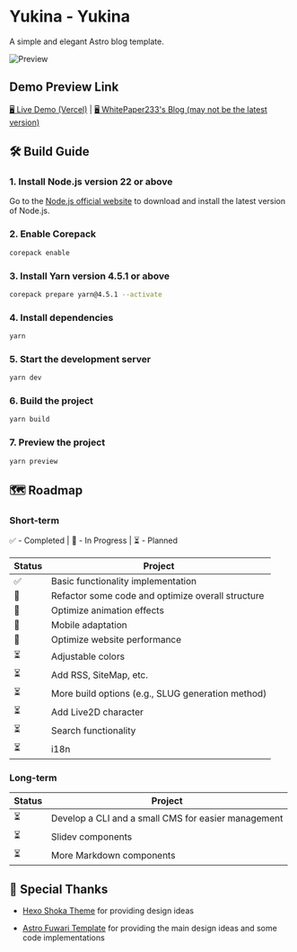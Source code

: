 # Yukina - Yukina
A simple and elegant Astro blog template.

![Preview](https://s2.loli.net/2024/11/23/uKgnwaWxeZ7RbP5.jpg)

## Demo Preview Link
[🖥️ Live Demo (Vercel)](https://yukina-blog.vercel.app) |
[🖥️ WhitePaper233's Blog (may not be the latest version)](https://yukina-blog.vercel.app)

## 🛠️ Build Guide

### 1. Install Node.js version 22 or above

Go to the [Node.js official website](https://nodejs.org/) to download and install the latest version of Node.js.

### 2. Enable Corepack

```bash
corepack enable
```
### 3. Install Yarn version 4.5.1 or above

```bash
corepack prepare yarn@4.5.1 --activate
```

### 4. Install dependencies

```bash
yarn
```

### 5. Start the development server

```bash
yarn dev
```

### 6. Build the project

```bash
yarn build
```

### 7. Preview the project

```bash
yarn preview
```

## 🗺️ Roadmap

### Short-term

✅ - Completed | 🚧 - In Progress | ⏳ - Planned

| Status | Project |
| --- | --- |
| ✅ | Basic functionality implementation |
| 🚧 | Refactor some code and optimize overall structure |
| 🚧 | Optimize animation effects |
| 🚧 | Mobile adaptation |
| 🚧 | Optimize website performance |
| ⏳ | Adjustable colors |
| ⏳ | Add RSS, SiteMap, etc. |
| ⏳ | More build options (e.g., SLUG generation method) |
| ⏳ | Add Live2D character |
| ⏳ | Search functionality |
| ⏳ | i18n |

### Long-term

| Status | Project |
| --- | --- |
| ⏳ | Develop a CLI and a small CMS for easier management |
| ⏳ | Slidev components |
| ⏳ | More Markdown components |


## 🙏 Special Thanks

- [Hexo Shoka Theme](https://github.com/amehime/hexo-theme-shoka) for providing design ideas

- [Astro Fuwari Template](https://github.com/saicaca/fuwari) for providing the main design ideas and some code implementations
